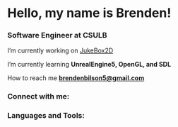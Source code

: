 <h1 align="left">Hello, my name is Brenden!</h1>
<h3 align="left">Software Engineer at CSULB</h3>

I’m currently working on [JukeBox2D](https://github.com/racerbren/Jukebox2D)

I’m currently learning **UnrealEngine5, OpenGL, and SDL**

How to reach me **brendenbilson5@gmail.com**

<h3 align="left">Connect with me:</h3>

<h3 align="left">Languages and Tools:</h3>

